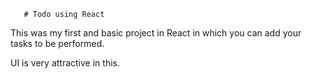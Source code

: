        # Todo using React 

This was my first and basic project in React in which you can add your tasks to be performed.   

UI is very attractive in this.

   


  
     



















































































 


   
  





 




 





 



 




 














 



















































































